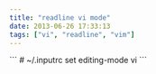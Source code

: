```yaml
---
title: "readline vi mode"
date: 2013-06-26 17:33:13
tags: ["vi", "readline", "vim"]
---
```


<p>
```
# ~/.inputrc
set editing-mode vi
```
</p>
